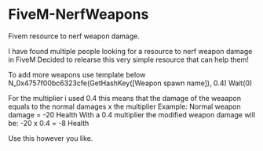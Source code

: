 # FiveM-NerfWeapons
Fivem resource to nerf weapon damage.

I have found multiple people looking for a resource to nerf weapon damage in FiveM
Decided to relearse this very simple resource that can help them!

To add more weapons use template below
N_0x4757f00bc6323cfe(GetHashKey([Weapon spawn name]), 0.4)
Wait(0)

For the multiplier i used 0.4 this means that the damage of the weaapon equals to the normal damages x the multiplier
Example: Normal weapon damage = -20 Health
With a 0.4 multiplier the modified weapon damage will be: -20 x 0.4 = -8 Health

Use this however you like.
